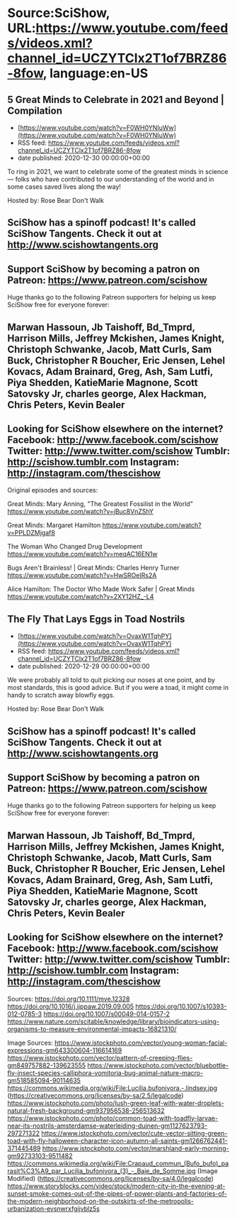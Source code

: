 # Source:SciShow, URL:https://www.youtube.com/feeds/videos.xml?channel_id=UCZYTClx2T1of7BRZ86-8fow, language:en-US

## 5 Great Minds to Celebrate in 2021 and Beyond | Compilation
 - [https://www.youtube.com/watch?v=F0WH0YNIuWw](https://www.youtube.com/watch?v=F0WH0YNIuWw)
 - RSS feed: https://www.youtube.com/feeds/videos.xml?channel_id=UCZYTClx2T1of7BRZ86-8fow
 - date published: 2020-12-30 00:00:00+00:00

To ring in 2021, we want to celebrate some of the greatest minds in science — folks who have contributed to our understanding of the world and in some cases saved lives along the way!

Hosted by: Rose Bear Don't Walk

SciShow has a spinoff podcast! It's called SciShow Tangents. Check it out at http://www.scishowtangents.org
----------
Support SciShow by becoming a patron on Patreon: https://www.patreon.com/scishow
----------
Huge thanks go to the following Patreon supporters for helping us keep SciShow free for everyone forever:

Marwan Hassoun, Jb Taishoff, Bd_Tmprd, Harrison Mills, Jeffrey Mckishen, James Knight, Christoph Schwanke, Jacob, Matt Curls, Sam Buck, Christopher R Boucher, Eric Jensen, Lehel Kovacs, Adam Brainard, Greg, Ash, Sam Lutfi, Piya Shedden, KatieMarie Magnone, Scott Satovsky Jr, charles george, Alex Hackman, Chris Peters, Kevin Bealer
----------
Looking for SciShow elsewhere on the internet?
Facebook: http://www.facebook.com/scishow
Twitter: http://www.twitter.com/scishow
Tumblr: http://scishow.tumblr.com
Instagram: http://instagram.com/thescishow
----------
Original episodes and sources:

Great Minds: Mary Anning, "The Greatest Fossilist in the World" 
https://www.youtube.com/watch?v=jBuc8VnZShY

Great Minds: Margaret Hamilton 
https://www.youtube.com/watch?v=PPLDZMjgaf8

The Woman Who Changed Drug Development 
https://www.youtube.com/watch?v=meqAC16EN1w

Bugs Aren't Brainless! | Great Minds: Charles Henry Turner
https://www.youtube.com/watch?v=HwSROeIRs2A

Alice Hamilton: The Doctor Who Made Work Safer | Great Minds
https://www.youtube.com/watch?v=2XY12HZ_-L4

## The Fly That Lays Eggs in Toad Nostrils
 - [https://www.youtube.com/watch?v=OvaxW1TqhPY](https://www.youtube.com/watch?v=OvaxW1TqhPY)
 - RSS feed: https://www.youtube.com/feeds/videos.xml?channel_id=UCZYTClx2T1of7BRZ86-8fow
 - date published: 2020-12-29 00:00:00+00:00

We were probably all told to quit picking our noses at one point, and by most standards, this is good advice. But if you were a toad, it might come in handy to scratch away blowfly eggs.

Hosted by: Rose Bear Don't Walk

SciShow has a spinoff podcast! It's called SciShow Tangents. Check it out at http://www.scishowtangents.org
----------
Support SciShow by becoming a patron on Patreon: https://www.patreon.com/scishow
----------
Huge thanks go to the following Patreon supporters for helping us keep SciShow free for everyone forever:

Marwan Hassoun, Jb Taishoff, Bd_Tmprd, Harrison Mills, Jeffrey Mckishen, James Knight, Christoph Schwanke, Jacob, Matt Curls, Sam Buck, Christopher R Boucher, Eric Jensen, Lehel Kovacs, Adam Brainard, Greg, Ash, Sam Lutfi, Piya Shedden, KatieMarie Magnone, Scott Satovsky Jr, charles george, Alex Hackman, Chris Peters, Kevin Bealer
----------
Looking for SciShow elsewhere on the internet?
Facebook: http://www.facebook.com/scishow
Twitter: http://www.twitter.com/scishow
Tumblr: http://scishow.tumblr.com
Instagram: http://instagram.com/thescishow
----------
Sources:
https://doi.org/10.1111/mve.12328
https://doi.org/10.1016/j.ijppaw.2019.09.005
https://doi.org/10.1007/s10393-012-0785-3
https://doi.org/10.1007/s00049-014-0157-2 
https://www.nature.com/scitable/knowledge/library/bioindicators-using-organisms-to-measure-environmental-impacts-16821310/

Image Sources:
https://www.istockphoto.com/vector/young-woman-facial-expressions-gm643300604-116614169
https://www.istockphoto.com/vector/pattern-of-creeping-flies-gm849757882-139623555
https://www.istockphoto.com/vector/bluebottle-fly-insect-species-calliphora-vomitoria-bug-animal-nature-macro-gm518585094-90114635
https://commons.wikimedia.org/wiki/File:Lucilia.bufonivora.-.lindsey.jpg (https://creativecommons.org/licenses/by-sa/2.5/legalcode)
https://www.istockphoto.com/photo/lush-green-leaf-with-water-droplets-natural-fresh-background-gm937956538-256513632
https://www.istockphoto.com/photo/common-toad-with-toadfly-larvae-near-its-nostrils-amsterdamse-waterleiding-duinen-gm1127623793-297271322
https://www.istockphoto.com/vector/cute-vector-sitting-green-toad-with-fly-halloween-character-icon-autumn-all-saints-gm1266762441-371445489
https://www.istockphoto.com/vector/marshland-early-morning-gm92733103-9511482
https://commons.wikimedia.org/wiki/File:Crapaud_commun_(Bufo_bufo)_parasit%C3%A9_par_Lucilia_bufonivora_(3)_-_Baie_de_Somme.jpg (Image Modified) (https://creativecommons.org/licenses/by-sa/4.0/legalcode)
https://www.storyblocks.com/video/stock/modern-city-in-the-evening-at-sunset-smoke-comes-out-of-the-pipes-of-power-plants-and-factories-of-the-modern-neighborhood-on-the-outskirts-of-the-metropolis-urbanization-evsnwrxfgijvblz5s

